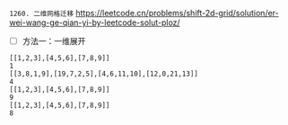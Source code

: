 
`1260. 二维网格迁移` https://leetcode.cn/problems/shift-2d-grid/solution/er-wei-wang-ge-qian-yi-by-leetcode-solut-ploz/
- [ ] 方法一：一维展开

```
[[1,2,3],[4,5,6],[7,8,9]]
1
[[3,8,1,9],[19,7,2,5],[4,6,11,10],[12,0,21,13]]
4
[[1,2,3],[4,5,6],[7,8,9]]
9
[[1,2,3],[4,5,6],[7,8,9]]
8
```
